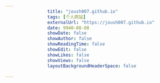 ---
                title: "joush007.github.io"
                tags: [个人网站]
                externalUrl: "https://joush007.github.io"
                date: 9940-08-08
                showDate: false
                showAuthor: false
                showReadingTime: false
                showEdit: false
                showLikes: false
                showViews: false
                layoutBackgroundHeaderSpace: false
                ---

